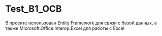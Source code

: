 # Test_B1_OCB
В проекте использован Entity Framework для связи с базой данных, а также Microsoft.Office.Interop.Excel для работы с Excel
